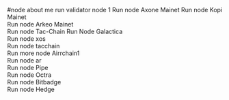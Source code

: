 #node about me
run validator node 1 
Run node Axone Mainet
Run node Kopi Mainet   
Run node Arkeo Mainet  
Run node Tac-Chain
Run Node Galactica   
Run node xos         
Run node tacchain       
Run more node Airrchain1      
Run node ar  
Run node Pipe   
Run node Octra    
Run node Bitbadge  
Run node Hedge  
    
 

